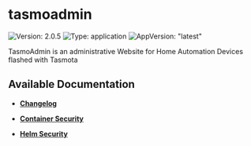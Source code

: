 # tasmoadmin

![Version: 2.0.5](https://img.shields.io/badge/Version-2.0.5-informational?style=flat-square) ![Type: application](https://img.shields.io/badge/Type-application-informational?style=flat-square) ![AppVersion: "latest"](https://img.shields.io/badge/AppVersion-"latest"-informational?style=flat-square)

TasmoAdmin is an administrative Website for Home Automation Devices flashed with Tasmota

## Available Documentation

- [**Changelog**](CHANGELOG)

- [**Container Security**](container-security)

- [**Helm Security**](helm-security)

